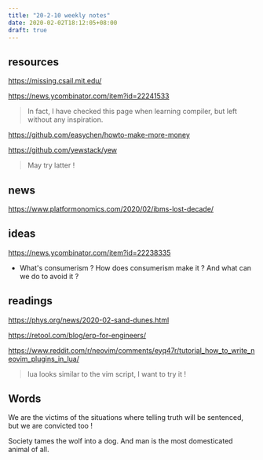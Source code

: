 ```yaml
---
title: "20-2-10 weekly notes"
date: 2020-02-02T18:12:05+08:00
draft: true
---
```



## resources
https://missing.csail.mit.edu/

https://news.ycombinator.com/item?id=22241533
> In fact, I have checked this page when learning compiler, but left without any inspiration.

https://github.com/easychen/howto-make-more-money

https://github.com/yewstack/yew
> May try latter !

## news
https://www.platformonomics.com/2020/02/ibms-lost-decade/


## ideas
https://news.ycombinator.com/item?id=22238335

- [](https://www.bilibili.com/video/av83908288)
What's consumerism ? How does consumerism make it ? And what can we do to avoid it ?

## readings
https://phys.org/news/2020-02-sand-dunes.html

https://retool.com/blog/erp-for-engineers/

https://www.reddit.com/r/neovim/comments/eyq47r/tutorial_how_to_write_neovim_plugins_in_lua/

> lua looks similar to the vim script, I want to try it !


## Words
We are the victims of the situations where telling truth will be sentenced, but we are convicted too !

Society tames the wolf into a dog. And man is the most domesticated animal of all.
